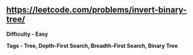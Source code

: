 ## https://leetcode.com/problems/invert-binary-tree/

**Difficulty - Easy**

**Tags - Tree, Depth-First Search, Breadth-First Search, Binary Tree**
